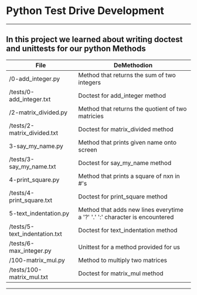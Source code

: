# Python Test Drive Development
---
In this project we learned about writing doctest and unittests for our python Methods
---
File|DeMethodion
---|---
/0-add\_integer.py|Method that returns the sum of two integers
/tests/0-add\_integer.txt|Doctest for add\_integer method
/2-matrix\_divided.py|Method that returns the quotient of two matricies
/tests/2-matrix\_divided.txt|Doctest for matrix\_divided method
3-say\_my\_name.py|Method that prints given name onto screen
/tests/3-say\_my\_name.txt|Doctest for say\_my\_name method
4-print\_square.py|Method that prints a square of nxn in #'s
/tests/4-print\_square.txt|Doctest for print\_square method
5-text\_indentation.py|Method that adds new lines everytime a '?' '.' ':' character is encountered
/tests/5-text\_indentation.txt|Doctest for text\_indentation method
/tests/6-max\_integer.py| Unittest for a method provided for us
/100-matrix\_mul.py|Method to multiply two matrices
/tests/100-matrix\_mul.txt|Doctest for matrix\_mul method
---
